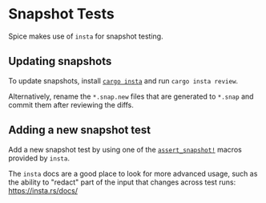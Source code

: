 # Snapshot Tests

Spice makes use of `insta` for snapshot testing.

## Updating snapshots

To update snapshots, install [`cargo insta`](https://insta.rs/docs/cli/) and run `cargo insta review`.

Alternatively, rename the `*.snap.new` files that are generated to `*.snap` and commit them after reviewing the diffs.

## Adding a new snapshot test

Add a new snapshot test by using one of the [`assert_snapshot!`](https://insta.rs/docs/quickstart/#writing-tests) macros provided by `insta`.

The `insta` docs are a good place to look for more advanced usage, such as the ability to "redact" part of the input that changes across test runs: <https://insta.rs/docs/>
